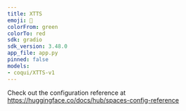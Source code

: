 ```yaml
---
title: XTTS
emoji: 🐸
colorFrom: green
colorTo: red
sdk: gradio
sdk_version: 3.48.0
app_file: app.py
pinned: false
models:
- coqui/XTTS-v1
---
```


Check out the configuration reference at https://huggingface.co/docs/hub/spaces-config-reference
